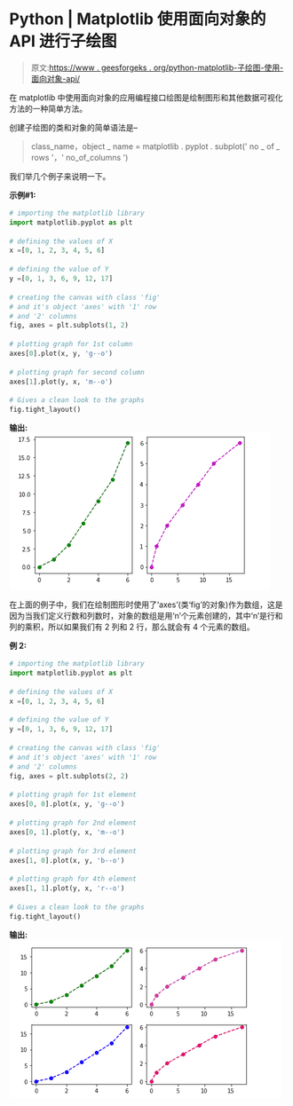 # Python | Matplotlib 使用面向对象的 API 进行子绘图

> 原文:[https://www . geesforgeks . org/python-matplotlib-子绘图-使用-面向对象-api/](https://www.geeksforgeeks.org/python-matplotlib-sub-plotting-using-object-oriented-api/)

在 matplotlib 中使用面向对象的应用编程接口绘图是绘制图形和其他数据可视化方法的一种简单方法。

创建子绘图的类和对象的简单语法是–

> class_name，object _ name = matplotlib . pyplot . subplot(' no _ of _ rows '，' no_of_columns ')

我们举几个例子来说明一下。

**示例#1:**

```py
# importing the matplotlib library
import matplotlib.pyplot as plt

# defining the values of X
x =[0, 1, 2, 3, 4, 5, 6]

# defining the value of Y
y =[0, 1, 3, 6, 9, 12, 17]

# creating the canvas with class 'fig'
# and it's object 'axes' with '1' row 
# and '2' columns
fig, axes = plt.subplots(1, 2)

# plotting graph for 1st column
axes[0].plot(x, y, 'g--o')

# plotting graph for second column
axes[1].plot(y, x, 'm--o')

# Gives a clean look to the graphs
fig.tight_layout()
```

**输出:**
![](img/d37aa2968dd8e05172bb77cc3a0e076a.png)

在上面的例子中，我们在绘制图形时使用了‘axes’(类‘fig’的对象)作为数组，这是因为当我们定义行数和列数时，对象的数组是用‘n’个元素创建的，其中‘n’是行和列的乘积，所以如果我们有 2 列和 2 行，那么就会有 4 个元素的数组。

**例 2:**

```py
# importing the matplotlib library
import matplotlib.pyplot as plt

# defining the values of X
x =[0, 1, 2, 3, 4, 5, 6]

# defining the value of Y
y =[0, 1, 3, 6, 9, 12, 17]

# creating the canvas with class 'fig'
# and it's object 'axes' with '1' row 
# and '2' columns
fig, axes = plt.subplots(2, 2)

# plotting graph for 1st element
axes[0, 0].plot(x, y, 'g--o')

# plotting graph for 2nd element
axes[0, 1].plot(y, x, 'm--o')

# plotting graph for 3rd element
axes[1, 0].plot(x, y, 'b--o')

# plotting graph for 4th element
axes[1, 1].plot(y, x, 'r--o')

# Gives a clean look to the graphs
fig.tight_layout()
```

**输出:**
![](img/dc0031a6dd03a905985f5d89fd8871db.png)
